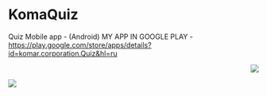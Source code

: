 # KomaQuiz
Quiz Mobile app - (Android)
MY APP IN GOOGLE PLAY - https://play.google.com/store/apps/details?id=komar.corporation.Quiz&hl=ru

<p align="right">
  <img src="https://play-lh.googleusercontent.com/VUmkqC1igh8oi_5hr7PL-NLt3W4hY0RAho-5J7blzoUmTUFpQWOYBndEgW_Vz7Ar8qnV=w1920-h940-rw">
  </p>
  
  <p align="left">
  <img src="https://play-lh.googleusercontent.com/lM0xIIYFa4g9AdsG6YtG9Dl6cPtWQc0VyEBfC0L2SIGa6okYbgD3rIG8EzHSEkweeSM=w1920-h940-rw">
  </p>
